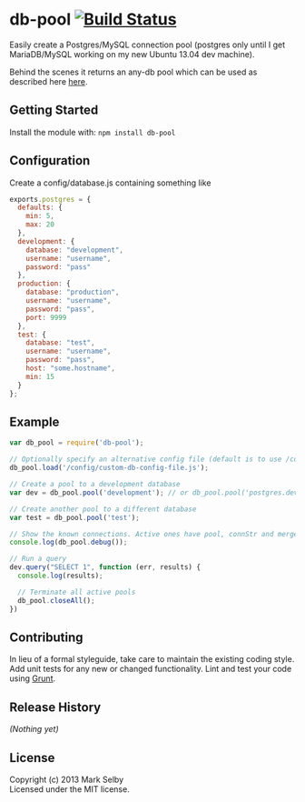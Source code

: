 # db-pool [![Build Status](https://secure.travis-ci.org/mark/node-db-pool.png?branch=master)](http://travis-ci.org/mark/node-db-pool)

Easily create a Postgres/MySQL connection pool (postgres only until I get MariaDB/MySQL working on my new Ubuntu 13.04 dev machine).

Behind the scenes it returns an any-db pool which can be used as described here [here](https://github.com/grncdr/node-any-db).

## Getting Started
Install the module with: `npm install db-pool`

## Configuration
Create a config/database.js containing something like
```javascript
exports.postgres = {
  defaults: {
    min: 5,
    max: 20
  },
  development: {
    database: "development",
    username: "username",
    password: "pass"
  },
  production: {
    database: "production",
    username: "username",
    password: "pass",
    port: 9999
  },
  test: {
    database: "test",
    username: "username",
    password: "pass",
    host: "some.hostname",
    min: 15
  }
};
```

## Example
```javascript
var db_pool = require('db-pool');

// Optionally specify an alternative config file (default is to use /config/database.js)
db_pool.load('/config/custom-db-config-file.js');

// Create a pool to a development database
var dev = db_pool.pool('development'); // or db_pool.pool('postgres.development');

// Create another pool to a different database
var test = db_pool.pool('test');

// Show the known connections. Active ones have pool, connStr and merged default attributes.
console.log(db_pool.debug());

// Run a query
dev.query("SELECT 1", function (err, results) {
  console.log(results);

  // Terminate all active pools
  db_pool.closeAll();
})

```

## Contributing
In lieu of a formal styleguide, take care to maintain the existing coding style. Add unit tests for any new or changed functionality. Lint and test your code using [Grunt](http://gruntjs.com/).

## Release History
_(Nothing yet)_

## License
Copyright (c) 2013 Mark Selby  
Licensed under the MIT license.
